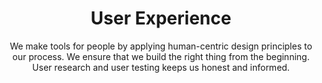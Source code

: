 ---
title: User Experience
subtitle: We make tools for people by applying human-centric design principles to our process. We ensure that we build the right thing from the beginning. User research and user testing keeps us honest and informed.
description: We develop solutions to problems by involving the human perspective in all steps of the problem-solving process. <br><br> Tools&#58; Personas, User Journeys, Ecosystem Maps, Competitive Audits, Stakeholder Interviews, Storyboards, User Flows, Content Audits, Heuristic Analysis, Sitemaps, Usability Testing.
featured_image: ux-01.png
accent_color: '#EF8121'
gallery_images:
  - ux-01.png
  - ux-02.png
  - ux-03.png
---